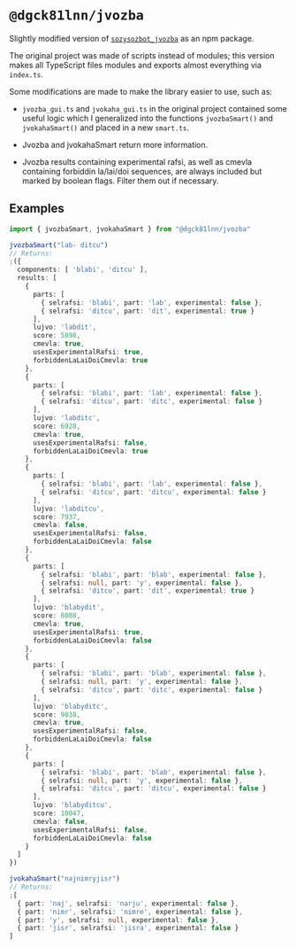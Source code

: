 # `@dgck81lnn/jvozba`

Slightly modified version of [`sozysozbot_jvozba`](https://github.com/sozysozbot/sozysozbot_jvozba) as an npm package.

The original project was made of scripts instead of modules; this version makes all TypeScript files modules and exports almost everything via `index.ts`.

Some modifications are made to make the library easier to use, such as:

  * `jvozba_gui.ts` and `jvokaha_gui.ts` in the original project contained some useful logic which I generalized into the functions `jvozbaSmart()` and `jvokahaSmart()` and placed in a new `smart.ts`.

  * Jvozba and jvokahaSmart return more information.

  * Jvozba results containing experimental rafsi, as well as cmevla containing forbiddin la/lai/doi sequences, are always included but marked by boolean flags. Filter them out if necessary.

## Examples

```typescript
import { jvozbaSmart, jvokahaSmart } from "@dgck81lnn/jvozba"
```

```typescript
jvozbaSmart("lab- ditcu")
// Returns:
;({
  components: [ 'blabi', 'ditcu' ],
  results: [
    {
      parts: [
        { selrafsi: 'blabi', part: 'lab', experimental: false },
        { selrafsi: 'ditcu', part: 'dit', experimental: true }
      ],
      lujvo: 'labdit',
      score: 5898,
      cmevla: true,
      usesExperimentalRafsi: true,
      forbiddenLaLaiDoiCmevla: true
    },
    {
      parts: [
        { selrafsi: 'blabi', part: 'lab', experimental: false },
        { selrafsi: 'ditcu', part: 'ditc', experimental: false }
      ],
      lujvo: 'labditc',
      score: 6928,
      cmevla: true,
      usesExperimentalRafsi: false,
      forbiddenLaLaiDoiCmevla: true
    },
    {
      parts: [
        { selrafsi: 'blabi', part: 'lab', experimental: false },
        { selrafsi: 'ditcu', part: 'ditcu', experimental: false }
      ],
      lujvo: 'labditcu',
      score: 7937,
      cmevla: false,
      usesExperimentalRafsi: false,
      forbiddenLaLaiDoiCmevla: false
    },
    {
      parts: [
        { selrafsi: 'blabi', part: 'blab', experimental: false },
        { selrafsi: null, part: 'y', experimental: false },
        { selrafsi: 'ditcu', part: 'dit', experimental: true }
      ],
      lujvo: 'blabydit',
      score: 8008,
      cmevla: true,
      usesExperimentalRafsi: true,
      forbiddenLaLaiDoiCmevla: false
    },
    {
      parts: [
        { selrafsi: 'blabi', part: 'blab', experimental: false },
        { selrafsi: null, part: 'y', experimental: false },
        { selrafsi: 'ditcu', part: 'ditc', experimental: false }
      ],
      lujvo: 'blabyditc',
      score: 9038,
      cmevla: true,
      usesExperimentalRafsi: false,
      forbiddenLaLaiDoiCmevla: false
    },
    {
      parts: [
        { selrafsi: 'blabi', part: 'blab', experimental: false },
        { selrafsi: null, part: 'y', experimental: false },
        { selrafsi: 'ditcu', part: 'ditcu', experimental: false }
      ],
      lujvo: 'blabyditcu',
      score: 10047,
      cmevla: false,
      usesExperimentalRafsi: false,
      forbiddenLaLaiDoiCmevla: false
    }
  ]
})
```

```typescript
jvokahaSmart("najnimryjisr")
// Returns:
;[
  { part: 'naj', selrafsi: 'narju', experimental: false },
  { part: 'nimr', selrafsi: 'nimre', experimental: false },
  { part: 'y', selrafsi: null, experimental: false },
  { part: 'jisr', selrafsi: 'jisra', experimental: false }
]
```
